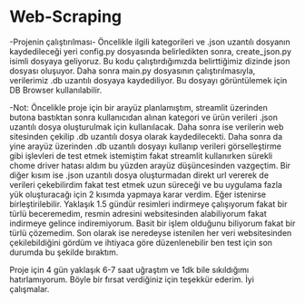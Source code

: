 # Web-Scraping
-Projenin çalıştırılması-
Öncelikle ilgili kategorileri ve .json uzantılı dosyanın kaydedileceği yeri config.py dosyasında belirledikten sonra, create_json.py isimli dosyaya geliyoruz. Bu kodu çalıştırdığımızda belirttiğimiz dizinde json dosyası oluşuyor.
Daha sonra main.py dosyasının çalıştırılmasıyla, verilerimiz .db uzantılı dosyaya kaydediliyor. Bu dosyayı görüntülemek için DB Browser kullanılabilir.

-Not:
Öncelikle proje için bir arayüz planlamıştım, streamlit üzerinden butona bastıktan sonra kullanıcıdan alınan kategori ve ürün verileri .json uzantılı dosya oluşturulmak için kullanılacak. Daha sonra ise verilerin web sitesinden çekilip .db uzantılı dosya olarak kaydedilecekti.
Daha sonra da yine arayüz üzerinden .db uzantılı dosyayı kullanıp verileri görselleştirme gibi işlevleri de test etmek istemiştim fakat streamlit kullanırken sürekli chome driver hatası aldım bu yüzden arayüz düşüncesinden vazgeçtim.
Bir diğer kısım ise .json uzantılı dosya oluşturmadan direkt url vererek de verileri çekebilirdim fakat test etmek uzun süreceği ve bu uygulama fazla yük oluşturacağı için 2 kısımda yapmaya karar verdim. Eğer istenirse birleştirilebilir.
Yaklaşık 1.5 gündür resimleri indirmeye çalışıyorum fakat bir türlü beceremedim, resmin adresini websitesinden alabiliyorum fakat indirmeye gelince indiremiyorum. Basit bir işlem olduğunu biliyorum fakat bir türlü çözemedim.
Son olarak ise neredeyse istenilen her veri websitesinden çekilebildiğini gördüm ve ihtiyaca göre düzenlenebilir ben test için son durumda bu şekilde bıraktım.

Proje için 4 gün yaklaşık 6-7 saat uğraştım ve 1dk bile sıkıldığımı hatırlamıyorum. Böyle bir fırsat verdiğiniz için teşekkür ederim. İyi çalışmalar. 

